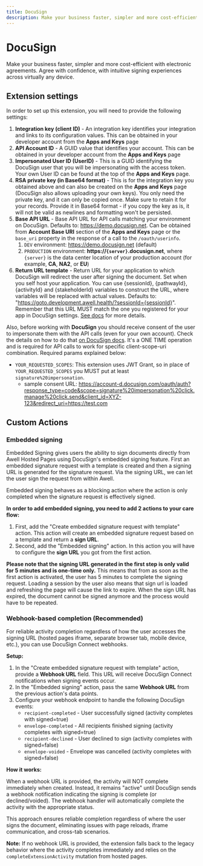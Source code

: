 ```yaml
---
title: DocuSign
description: Make your business faster, simpler and more cost-efficient with electronic agreements. Agree with confidence, with intuitive signing experiences across virtually any device.
---
```

# DocuSign

Make your business faster, simpler and more cost-efficient with electronic agreements. Agree with confidence, with intuitive signing experiences across virtually any device.

## Extension settings

In order to set up this extension, you will need to provide the following settings:

1. **Integration key (client ID)** - An integration key identifies your integration and links to its configuration values. This can be obtained in your developer account from the **Apps and Keys** page
2. **API Account ID** - A GUID value that identifies your account. This can be obtained in your developer account from the **Apps and Keys** page
3. **Impersonated User ID (UserID)** - This is a GUID identifying the DocuSign user that you will be impersonating with the access token. Your own User ID can be found at the top of the **Apps and Keys** page.
4. **RSA private key (in Base64 format)** - This is for the integration key you obtained above and can also be created on the **Apps and Keys** page (DocuSign also allows uploading your own keys). You only need the private key, and it can only be copied once. Make sure to retain it for your records. Provide it in Base64 format - if you copy the key as is, it will not be valid as newlines and formatting won't be persisted.
5. **Base API URL** - Base API URL for API calls matching your environment on DocuSign. Defaults to: https://demo.docusign.net. Can be obtained from **Account Base URI** section of the **Apps and Keys** page or the `base_uri` property in the response of a call to the `/oauth/userinfo`.
   1. `DEV` environment: https://demo.docusign.net (default)
   2. `PRODUCTION` environment: **https://`{server}`.docusign.net**, where `{server}` is the data center location of your production account (for example, **CA**, **NA2**, or **EU**)
6. **Return URL template** - Return URL for your application to which DocuSign will redirect the user after signing the document. Set when you self host your application. You can use {sessionId}, {pathwayId}, {activityId} and {stakeholderId} variables to construct the URL, where variables will be replaced with actual values. Defaults to: "https://goto.development.awell.health/?sessionId={sessionId}". Remember that this URL MUST match the one you registered for your app in DocuSign settings. [See docs](https://developers.docusign.com/platform/configure-app/#redirect-uri) for more details.

Also, before working with **DocuSign** you should receive consent of the user to impersonate them with the API calls (even for your own account). Check the details on how to do that [on DocuSign docs](https://developers.docusign.com/platform/auth/consent/obtaining-individual-consent/). It's a ONE TIME operation and is required for API calls to work for specific client-scope-uri combination. Required params explained below:

- `YOUR_REQUESTED_SCOPES`: This extension uses JWT Grant, so in place of `YOUR_REQUESTED_SCOPES` you MUST put at least `signature%20impersonation`.
  - sample consent URL: https://account-d.docusign.com/oauth/auth?response_type=code&scope=signature%20impersonation%20click.manage%20click.send&client_id=XYZ-123&redirect_uri=https://test.com

## Custom Actions

### Embedded signing

Embedded Signing gives users the ability to sign documents directly from Awell Hosted Pages using DocuSign's embedded signing feature. First an embedded signature request with a template is created and then a signing URL is generated for the signature request. Via the signing URL, we can let the user sign the request from within Awell.

Embedded signing behaves as a blocking action where the action is only completed when the signature request is effectively signed.

**In order to add embedded signing, you need to add 2 actions to your care flow:**

1. First, add the "Create embedded signature request with template" action. This action will create an embedded signature request based on a template and return a **sign URL**.
2. Second, add the "Embedded signing" action. In this action you will have to configure the **sign URL** you got from the first action.

**Please note that the signing URL generated in the first step is only valid for 5 minutes and is one-time only.** This means that from as soon as the first action is activated, the user has 5 minutes to complete the signing request. Loading a session by the user also means that sign url is loaded and refreshing the page will cause the link to expire. When the sign URL has expired, the document cannot be signed anymore and the process would have to be repeated.

### Webhook-based completion (Recommended)

For reliable activity completion regardless of how the user accesses the signing URL (hosted pages iframe, separate browser tab, mobile device, etc.), you can use DocuSign Connect webhooks.

**Setup:**

1. In the "Create embedded signature request with template" action, provide a **Webhook URL** field. This URL will receive DocuSign Connect notifications when signing events occur.
2. In the "Embedded signing" action, pass the same **Webhook URL** from the previous action's data points.
3. Configure your webhook endpoint to handle the following DocuSign events:
   - `recipient-completed` - User successfully signed (activity completes with signed=true)
   - `envelope-completed` - All recipients finished signing (activity completes with signed=true)
   - `recipient-declined` - User declined to sign (activity completes with signed=false)
   - `envelope-voided` - Envelope was cancelled (activity completes with signed=false)

**How it works:**

When a webhook URL is provided, the activity will NOT complete immediately when created. Instead, it remains "active" until DocuSign sends a webhook notification indicating the signing is complete (or declined/voided). The webhook handler will automatically complete the activity with the appropriate status.

This approach ensures reliable completion regardless of where the user signs the document, eliminating issues with page reloads, iframe communication, and cross-tab scenarios.

**Note:** If no webhook URL is provided, the extension falls back to the legacy behavior where the activity completes immediately and relies on the `completeExtensionActivity` mutation from hosted pages.
